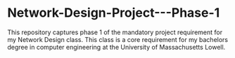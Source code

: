 # Network-Design-Project---Phase-1
This repository captures phase 1 of the mandatory project requirement for my Network Design class. This class is a core requirement for my bachelors degree in computer engineering at the University of Massachusetts Lowell.

